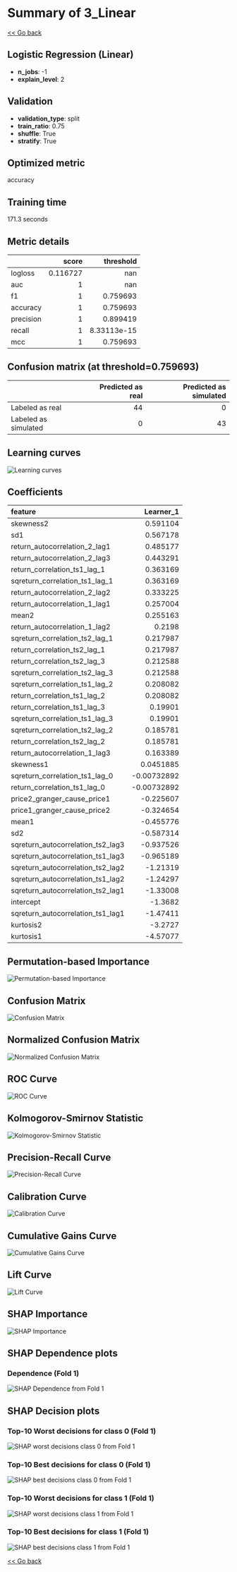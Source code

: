 # Summary of 3_Linear

[<< Go back](../README.md)


## Logistic Regression (Linear)
- **n_jobs**: -1
- **explain_level**: 2

## Validation
 - **validation_type**: split
 - **train_ratio**: 0.75
 - **shuffle**: True
 - **stratify**: True

## Optimized metric
accuracy

## Training time

171.3 seconds

## Metric details
|           |    score |     threshold |
|:----------|---------:|--------------:|
| logloss   | 0.116727 | nan           |
| auc       | 1        | nan           |
| f1        | 1        |   0.759693    |
| accuracy  | 1        |   0.759693    |
| precision | 1        |   0.899419    |
| recall    | 1        |   8.33113e-15 |
| mcc       | 1        |   0.759693    |


## Confusion matrix (at threshold=0.759693)
|                      |   Predicted as real |   Predicted as simulated |
|:---------------------|--------------------:|-------------------------:|
| Labeled as real      |                  44 |                        0 |
| Labeled as simulated |                   0 |                       43 |

## Learning curves
![Learning curves](learning_curves.png)

## Coefficients
| feature                           |   Learner_1 |
|:----------------------------------|------------:|
| skewness2                         |  0.591104   |
| sd1                               |  0.567178   |
| return_autocorrelation_2_lag1     |  0.485177   |
| return_autocorrelation_2_lag3     |  0.443291   |
| return_correlation_ts1_lag_1      |  0.363169   |
| sqreturn_correlation_ts1_lag_1    |  0.363169   |
| return_autocorrelation_2_lag2     |  0.333225   |
| return_autocorrelation_1_lag1     |  0.257004   |
| mean2                             |  0.255163   |
| return_autocorrelation_1_lag2     |  0.2198     |
| sqreturn_correlation_ts2_lag_1    |  0.217987   |
| return_correlation_ts2_lag_1      |  0.217987   |
| return_correlation_ts2_lag_3      |  0.212588   |
| sqreturn_correlation_ts2_lag_3    |  0.212588   |
| sqreturn_correlation_ts1_lag_2    |  0.208082   |
| return_correlation_ts1_lag_2      |  0.208082   |
| return_correlation_ts1_lag_3      |  0.19901    |
| sqreturn_correlation_ts1_lag_3    |  0.19901    |
| sqreturn_correlation_ts2_lag_2    |  0.185781   |
| return_correlation_ts2_lag_2      |  0.185781   |
| return_autocorrelation_1_lag3     |  0.163389   |
| skewness1                         |  0.0451885  |
| sqreturn_correlation_ts1_lag_0    | -0.00732892 |
| return_correlation_ts1_lag_0      | -0.00732892 |
| price2_granger_cause_price1       | -0.225607   |
| price1_granger_cause_price2       | -0.324654   |
| mean1                             | -0.455776   |
| sd2                               | -0.587314   |
| sqreturn_autocorrelation_ts2_lag3 | -0.937526   |
| sqreturn_autocorrelation_ts1_lag3 | -0.965189   |
| sqreturn_autocorrelation_ts2_lag2 | -1.21319    |
| sqreturn_autocorrelation_ts1_lag2 | -1.24297    |
| sqreturn_autocorrelation_ts2_lag1 | -1.33008    |
| intercept                         | -1.3682     |
| sqreturn_autocorrelation_ts1_lag1 | -1.47411    |
| kurtosis2                         | -3.2727     |
| kurtosis1                         | -4.57077    |


## Permutation-based Importance
![Permutation-based Importance](permutation_importance.png)
## Confusion Matrix

![Confusion Matrix](confusion_matrix.png)


## Normalized Confusion Matrix

![Normalized Confusion Matrix](confusion_matrix_normalized.png)


## ROC Curve

![ROC Curve](roc_curve.png)


## Kolmogorov-Smirnov Statistic

![Kolmogorov-Smirnov Statistic](ks_statistic.png)


## Precision-Recall Curve

![Precision-Recall Curve](precision_recall_curve.png)


## Calibration Curve

![Calibration Curve](calibration_curve_curve.png)


## Cumulative Gains Curve

![Cumulative Gains Curve](cumulative_gains_curve.png)


## Lift Curve

![Lift Curve](lift_curve.png)



## SHAP Importance
![SHAP Importance](shap_importance.png)

## SHAP Dependence plots

### Dependence (Fold 1)
![SHAP Dependence from Fold 1](learner_fold_0_shap_dependence.png)

## SHAP Decision plots

### Top-10 Worst decisions for class 0 (Fold 1)
![SHAP worst decisions class 0 from Fold 1](learner_fold_0_shap_class_0_worst_decisions.png)
### Top-10 Best decisions for class 0 (Fold 1)
![SHAP best decisions class 0 from Fold 1](learner_fold_0_shap_class_0_best_decisions.png)
### Top-10 Worst decisions for class 1 (Fold 1)
![SHAP worst decisions class 1 from Fold 1](learner_fold_0_shap_class_1_worst_decisions.png)
### Top-10 Best decisions for class 1 (Fold 1)
![SHAP best decisions class 1 from Fold 1](learner_fold_0_shap_class_1_best_decisions.png)

[<< Go back](../README.md)
